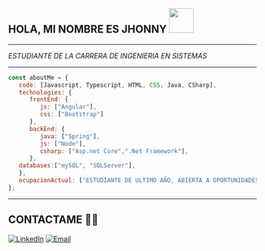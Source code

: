 <h2> HOLA, MI NOMBRE ES JHONNY <img src="https://media.giphy.com/media/fYSnHlufseco8Fh93Z/giphy.gif" width="50"></h2>

___

<p>
   <em>
      ESTUDIANTE DE LA CARRERA DE INGENIERIA EN SISTEMAS
   </em>
</p>

___

```javascript
const aboutMe = {
   code: [Javascript, Typescript, HTML, CSS, Java, CSharp],
   technologies: {
      frontEnd: {
         js: ["Angular"],
         css: ["Bootstrap"]
      },
      backEnd: {
         java: ["Spring"],
         js: ["Node"],
         csharp: ["Asp.net Core",".Net Framework"],
      },
   databases:["mySQL", "SQLServer"],
   },
   ocupacionActual: ["ESTUDIANTE DE ULTIMO AÑO, ABIERTA A OPORTUNIDADES LABORALES"],
};
```

___

## CONTACTAME  🤝🏻
<a href="https://www.linkedin.com/in/jrc-rojas/"><img alt="LinkedIn" src="https://img.shields.io/badge/LinkedIn-Jhonny%20Rojas-blue"></a>
<a href="mailto:rojascjhonny@gmail.com"><img alt="Email" src="https://img.shields.io/badge/Email-rojascjhonny%40gmail.com-red"></a>
